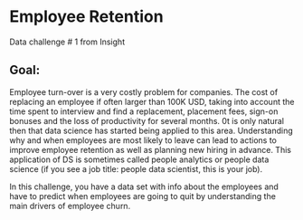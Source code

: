 # Employee Retention
Data challenge # 1 from Insight

## Goal:
Employee turn-over is a very costly problem for companies. The cost of replacing an employee
if often larger than 100K USD, taking into account the time spent to interview and find a
replacement, placement fees, sign-on bonuses and the loss of productivity for several months.
0t is only natural then that data science has started being applied to this area. Understanding
why and when employees are most likely to leave can lead to actions to improve employee
retention as well as planning new hiring in advance. This application of DS is sometimes called
people analytics or people data science (if you see a job title: people data scientist, this is your
job).

In this challenge, you have a data set with info about the employees and have to predict when
employees are going to quit by understanding the main drivers of employee churn.


